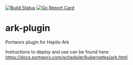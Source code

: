 [![Build Status](https://travis-ci.org/portworx/ark-plugin.svg?branch=master)](https://travis-ci.org/portworx/ark-plugin)
[![Go Report Card](https://goreportcard.com/badge/github.com/portworx/ark-plugin)](https://goreportcard.com/report/portworx/ark-plugin)


# ark-plugin
Portworx plugin for Heptio Ark

Instructions to deploy and use can be found here: https://docs.portworx.com/scheduler/kubernetes/ark.html
